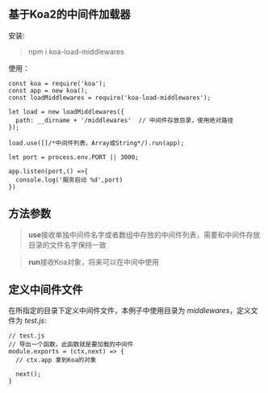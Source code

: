 ## 基于Koa2的中间件加载器

安装:
> npm i koa-load-middlewares

使用：

```
const koa = require('koa');
const app = new koa();
const loadMiddlewares = require('koa-load-middlewares');

let load = new loadMiddlewares({
  path: __dirname + '/middlewares'  // 中间件存放目录，使用绝对路径
});

load.use([]/*中间件列表，Array或String*/).run(app);

let port = process.env.PORT || 3000;

app.listen(port,() =>{
  console.log('服务启动 %d',port)
})

```

## 方法参数

> **use**接收单独中间件名字或者数组中存放的中间件列表，需要和中间件存放目录的文件名字保持一致

> **run**接收Koa对象，将来可以在中间中使用


## 定义中间件文件

在所指定的目录下定义中间件文件，本例子中使用目录为 *middlewares*，定义文件为 *test.js*:

```
// test.js
// 导出一个函数，此函数就是要加载的中间件
module.exports = (ctx,next) => {
  // ctx.app 拿到Koa的对象
  
  next();
}
```
